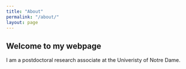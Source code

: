 ```yaml
---
title: "About"
permalink: "/about/"
layout: page
---
```


## Welcome to my webpage

I am a postdoctoral research associate at the Univeristy of Notre Dame. 

